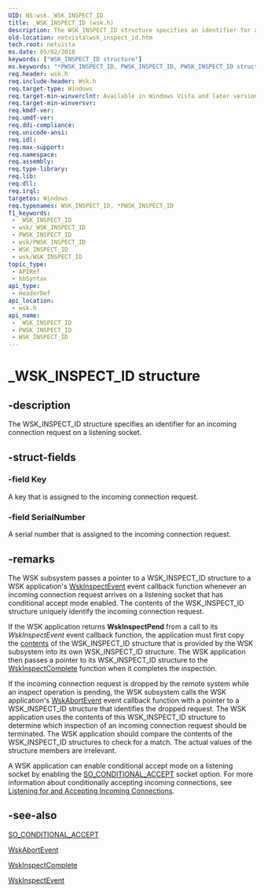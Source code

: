 ```yaml
---
UID: NS:wsk._WSK_INSPECT_ID
title: _WSK_INSPECT_ID (wsk.h)
description: The WSK_INSPECT_ID structure specifies an identifier for an incoming connection request on a listening socket.
old-location: netvista\wsk_inspect_id.htm
tech.root: netvista
ms.date: 05/02/2018
keywords: ["WSK_INSPECT_ID structure"]
ms.keywords: "*PWSK_INSPECT_ID, PWSK_INSPECT_ID, PWSK_INSPECT_ID structure pointer [Network Drivers Starting with Windows Vista], WSK_INSPECT_ID, WSK_INSPECT_ID structure [Network Drivers Starting with Windows Vista], _WSK_INSPECT_ID, netvista.wsk_inspect_id, wsk/PWSK_INSPECT_ID, wsk/WSK_INSPECT_ID, wskref_7e500c2a-23ce-4193-b8a5-fbf416a9659d.xml"
req.header: wsk.h
req.include-header: Wsk.h
req.target-type: Windows
req.target-min-winverclnt: Available in Windows Vista and later versions of the Windows operating   systems.
req.target-min-winversvr: 
req.kmdf-ver: 
req.umdf-ver: 
req.ddi-compliance: 
req.unicode-ansi: 
req.idl: 
req.max-support: 
req.namespace: 
req.assembly: 
req.type-library: 
req.lib: 
req.dll: 
req.irql: 
targetos: Windows
req.typenames: WSK_INSPECT_ID, *PWSK_INSPECT_ID
f1_keywords:
 - _WSK_INSPECT_ID
 - wsk/_WSK_INSPECT_ID
 - PWSK_INSPECT_ID
 - wsk/PWSK_INSPECT_ID
 - WSK_INSPECT_ID
 - wsk/WSK_INSPECT_ID
topic_type:
 - APIRef
 - kbSyntax
api_type:
 - HeaderDef
api_location:
 - wsk.h
api_name:
 - _WSK_INSPECT_ID
 - PWSK_INSPECT_ID
 - WSK_INSPECT_ID
---
```


# _WSK_INSPECT_ID structure


## -description

The WSK_INSPECT_ID structure specifies an identifier for an incoming connection request on a
  listening socket.

## -struct-fields

### -field Key

A key that is assigned to the incoming connection request.

### -field SerialNumber

A serial number that is assigned to the incoming connection request.

## -remarks

The WSK subsystem passes a pointer to a WSK_INSPECT_ID structure to a WSK application's 
    <a href="/windows-hardware/drivers/ddi/wsk/nc-wsk-pfn_wsk_inspect_event">WskInspectEvent</a> event callback function
    whenever an incoming connection request arrives on a listening socket that has conditional accept mode
    enabled. The contents of the WSK_INSPECT_ID structure uniquely identify the incoming connection
    request.

If the WSK application returns 
    <b>WskInspectPend</b> from a call to its 
    <i>WskInspectEvent</i> event callback function, the application must first copy the 
    <u>contents</u> of the WSK_INSPECT_ID structure that is provided by the WSK subsystem into its own
    WSK_INSPECT_ID structure. The WSK application then passes a pointer to its WSK_INSPECT_ID structure to
    the 
    <a href="/windows-hardware/drivers/ddi/wsk/nc-wsk-pfn_wsk_inspect_complete">WskInspectComplete</a> function when it
    completes the inspection.

If the incoming connection request is dropped by the remote system while an inspect operation is
    pending, the WSK subsystem calls the WSK application's 
    <a href="/windows-hardware/drivers/ddi/wsk/nc-wsk-pfn_wsk_abort_event">WskAbortEvent</a> event callback function with a
    pointer to a WSK_INSPECT_ID structure that identifies the dropped request. The WSK application uses the
    contents of this WSK_INSPECT_ID structure to determine which inspection of an incoming connection request
    should be terminated. The WSK application should compare the contents of the WSK_INSPECT_ID structures to
    check for a match. The actual values of the structure members are irrelevant.

A WSK application can enable conditional accept mode on a listening socket by enabling the 
    <a href="/windows-hardware/drivers/network/so-conditional-accept">SO_CONDITIONAL_ACCEPT</a> socket option.
    For more information about conditionally accepting incoming connections, see 
    <a href="/windows-hardware/drivers/network/listening-for-and-accepting-incoming-connections">Listening for and
    Accepting Incoming Connections</a>.

## -see-also

<a href="/windows-hardware/drivers/network/so-conditional-accept">SO_CONDITIONAL_ACCEPT</a>



<a href="/windows-hardware/drivers/ddi/wsk/nc-wsk-pfn_wsk_abort_event">WskAbortEvent</a>



<a href="/windows-hardware/drivers/ddi/wsk/nc-wsk-pfn_wsk_inspect_complete">WskInspectComplete</a>



<a href="/windows-hardware/drivers/ddi/wsk/nc-wsk-pfn_wsk_inspect_event">WskInspectEvent</a>

